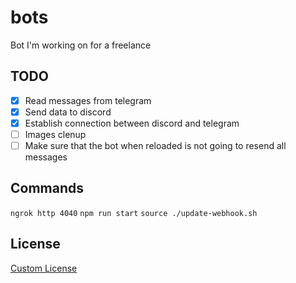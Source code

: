 # bots
Bot I'm working on for a freelance

## TODO
- [X] Read messages from telegram
- [X] Send data to discord
- [X] Establish connection between discord and telegram
- [ ] Images clenup
- [ ] Make sure that the bot when reloaded is not going to resend all messages

## Commands
`ngrok http 4040`
`npm run start`
`source ./update-webhook.sh`

## License
[Custom License](https://github.com/Gabriel-Spinola/bots/blob/main/License)
